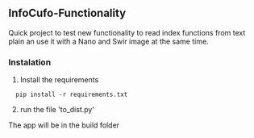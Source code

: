 ## InfoCufo-Functionality
Quick project to test new functionality to read index functions from text plain an use it with a Nano and Swir image at the same time. 

### Instalation
1. Install the requirements
```shell
  pip install -r requirements.txt
```
2. run the file 'to_dist.py'

The app will be in the build folder
